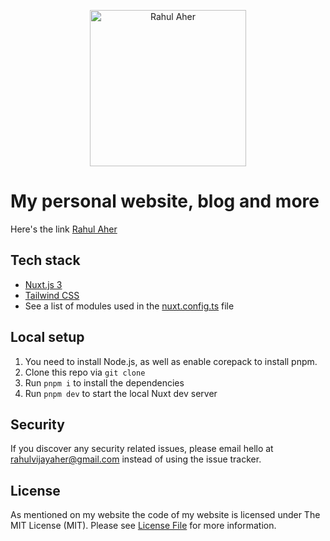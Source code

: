 <p align="center">
 <a href="https://rahulaher.netlify.app">
  <img src="https://rahulaher.netlify.app/img/logo/glyph-black-colored.svg" alt="Rahul Aher" width="250" />
 </a>
</p>

# My personal website, blog and more
Here's the link [Rahul Aher](https://rahulaher.netlify.app)
## Tech stack

- [Nuxt.js 3](https://nuxtjs.org/)
- [Tailwind CSS](https://tailwindcss.com/)
- See a list of modules used in the [nuxt.config.ts](nuxt.config.ts) file

## Local setup

1. You need to install Node.js, as well as enable corepack to install pnpm.
1. Clone this repo via `git clone`
1. Run `pnpm i` to install the dependencies
1. Run `pnpm dev` to start the local Nuxt dev server

## Security

If you discover any security related issues, please email hello at rahulvijayaher@gmail.com instead of using the issue tracker.

## License

As mentioned on my website the code of my website is licensed under The MIT License (MIT). Please see [License File](MIT%20LICENSE) for more information.
